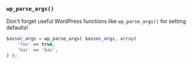 ### `wp_parse_args()`

Don't forget useful WordPress functions like `wp_parse_args()` for setting defaults!

```php
$assoc_args = wp_parse_args( $assoc_args, array(
	'foo' => true,
	'bar' => 'baz',
) );
```
